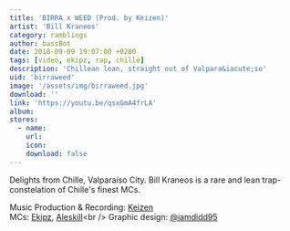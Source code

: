 ```yaml
---
title: 'BIRRA x WEED (Prod. by Keizen)'
artist: 'Bill Kraneos'
category: ramblings
author: bassBot
date: 2018-09-09 19:07:00 +0200
tags: [video, ekipz, rap, chille]
description: 'Chillean lean, straight out of Valpara&iacute;so'
uid: 'birraweed'
image: '/assets/img/birraweed.jpg'
download: ''
link: 'https://youtu.be/qsxGmA4frLA'
album: 
stores:
  - name:
    url: 
    icon: 
    download: false
---
```

Delights from Chille, Valpara&iacute;so City. Bill Kraneos is a rare and lean trap-constelation of Chille's finest MCs. 

Music Production & Recording: [Keizen](https://instagram.com/keizenbeatz)<br /> 
MCs: [Ekipz](https://www.instagram.com/pablitoekipz), [Aleskill](https://www.instagram.com/aleskill1_)<br />
Graphic design: [@iamdidd95](https://www.instagram.com/iamdidd95) <br />